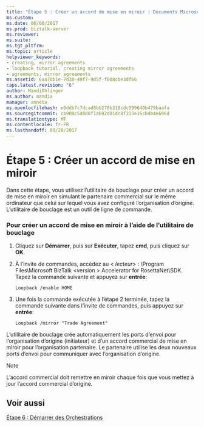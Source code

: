 ```yaml
---
title: "Étape 5 : Créer un accord de mise en miroir | Documents Microsoft"
ms.custom: 
ms.date: 06/08/2017
ms.prod: biztalk-server
ms.reviewer: 
ms.suite: 
ms.tgt_pltfrm: 
ms.topic: article
helpviewer_keywords:
- creating, mirror agreements
- loopback tutorial, creating mirror agreements
- agreements, mirror agreements
ms.assetid: 6aa70b1e-7d38-49f7-9d5f-f008cbe3df66
caps.latest.revision: "6"
author: MandiOhlinger
ms.author: mandia
manager: anneta
ms.openlocfilehash: e0ddb7c7dcad8bb278b318cdc599640b479baafa
ms.sourcegitcommit: cb908c540d8f1a692d01dc8f313e16cb4b4e696d
ms.translationtype: MT
ms.contentlocale: fr-FR
ms.lasthandoff: 09/20/2017
---
```

# <a name="step-5-create-a-mirror-agreement"></a>Étape 5 : Créer un accord de mise en miroir
Dans cette étape, vous utilisez l’utilitaire de bouclage pour créer un accord de mise en miroir en simulant le partenaire commercial sur le même ordinateur que celui sur lequel vous avez configuré l’organisation d’origine. L’utilitaire de bouclage est un outil de ligne de commande.  
  
### <a name="to-create-a-mirror-agreement-using-the-loopback-utility"></a>Pour créer un accord de mise en miroir à l’aide de l’utilitaire de bouclage  
  
1.  Cliquez sur **Démarrer**, puis sur **Exécuter**, tapez **cmd**, puis cliquez sur **OK**.  
  
2.  À l’invite de commandes, accédez au \< *lecteur*> : \Program Files\Microsoft BizTalk \<version > Accelerator for RosettaNet\SDK. Tapez la commande suivante et appuyez sur **entrée**:  
  
    ```  
    Loopback /enable HOME  
    ```  
  
3.  Une fois la commande exécutée à l’étape 2 terminée, tapez la commande suivante dans l’invite de commandes, puis appuyez sur **entrée**:  
  
    ```  
    Loopback /mirror "Trade Agreement"   
    ```  
  
 L’utilitaire de bouclage crée automatiquement les ports d’envoi pour l’organisation d’origine (initiateur) et d’un accord commercial de mise en miroir pour l’organisation partenaire. Le partenaire utilise les deux nouveaux ports d’envoi pour communiquer avec l’organisation d’origine.  
  
> [!NOTE]
>  L’accord commercial doit remettre en miroir chaque fois que vous mettez à jour l’accord commercial d’origine.  
  
## <a name="see-also"></a>Voir aussi  
 [Étape 6 : Démarrer des Orchestrations](../../adapters-and-accelerators/accelerator-rosettanet/step-6-start-orchestrations.md)